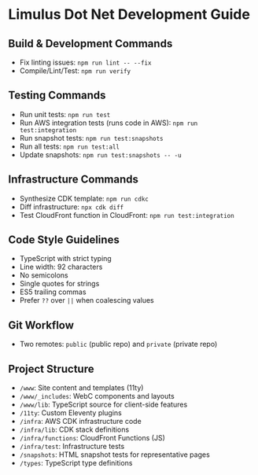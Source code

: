 # Limulus Dot Net Development Guide

## Build & Development Commands

- Fix linting issues: `npm run lint -- --fix`
- Compile/Lint/Test: `npm run verify`

## Testing Commands

- Run unit tests: `npm run test`
- Run AWS integration tests (runs code in AWS): `npm run test:integration`
- Run snapshot tests: `npm run test:snapshots`
- Run all tests: `npm run test:all`
- Update snapshots: `npm run test:snapshots -- -u`

## Infrastructure Commands

- Synthesize CDK template: `npm run cdkc`
- Diff infrastructure: `npx cdk diff`
- Test CloudFront function in CloudFront: `npm run test:integration`

## Code Style Guidelines

- TypeScript with strict typing
- Line width: 92 characters
- No semicolons
- Single quotes for strings
- ES5 trailing commas
- Prefer `??` over `||` when coalescing values

## Git Workflow

- Two remotes: `public` (public repo) and `private` (private repo)

## Project Structure

- `/www`: Site content and templates (11ty)
- `/www/_includes`: WebC components and layouts
- `/www/lib`: TypeScript source for client-side features
- `/11ty`: Custom Eleventy plugins
- `/infra`: AWS CDK infrastructure code
- `/infra/lib`: CDK stack definitions
- `/infra/functions`: CloudFront Functions (JS)
- `/infra/test`: Infrastructure tests
- `/snapshots`: HTML snapshot tests for representative pages
- `/types`: TypeScript type definitions

